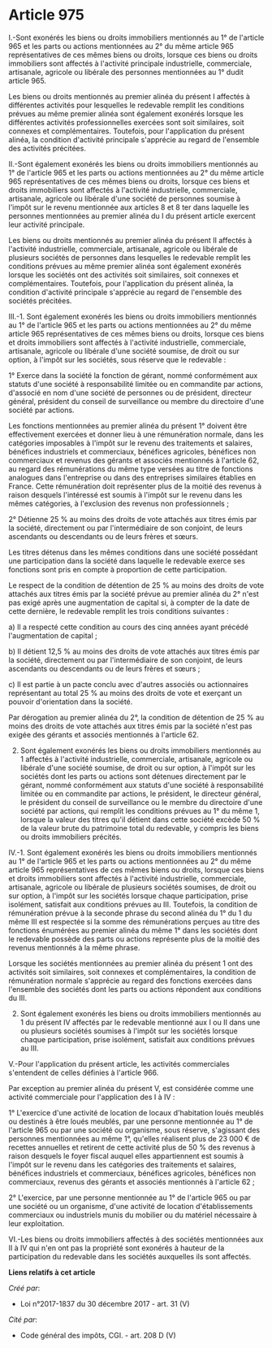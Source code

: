 # Article 975

I.-Sont exonérés les biens ou droits immobiliers mentionnés au 1° de l'article 965 et les parts ou actions mentionnées au 2°
du même article 965 représentatives de ces mêmes biens ou droits, lorsque ces biens ou droits immobiliers sont affectés à
l'activité principale industrielle, commerciale, artisanale, agricole ou libérale des personnes mentionnées au 1° dudit
article 965.

Les biens ou droits mentionnés au premier alinéa du présent I affectés à différentes activités pour lesquelles le redevable
remplit les conditions prévues au même premier alinéa sont également exonérés lorsque les différentes activités
professionnelles exercées sont soit similaires, soit connexes et complémentaires. Toutefois, pour l'application du présent
alinéa, la condition d'activité principale s'apprécie au regard de l'ensemble des activités précitées.

II.-Sont également exonérés les biens ou droits immobiliers mentionnés au 1° de l'article 965 et les parts ou actions
mentionnées au 2° du même article 965 représentatives de ces mêmes biens ou droits, lorsque ces biens et droits immobiliers
sont affectés à l'activité industrielle, commerciale, artisanale, agricole ou libérale d'une société de personnes soumise à
l'impôt sur le revenu mentionnée aux articles 8 et 8 ter dans laquelle les personnes mentionnées au premier alinéa du I du
présent article exercent leur activité principale.

Les biens ou droits mentionnés au premier alinéa du présent II affectés à l'activité industrielle, commerciale, artisanale,
agricole ou libérale de plusieurs sociétés de personnes dans lesquelles le redevable remplit les conditions prévues au même
premier alinéa sont également exonérés lorsque les sociétés ont des activités soit similaires, soit connexes et
complémentaires. Toutefois, pour l'application du présent alinéa, la condition d'activité principale s'apprécie au regard de
l'ensemble des sociétés précitées.

III.-1. Sont également exonérés les biens ou droits immobiliers mentionnés au 1° de l'article 965 et les parts ou actions
mentionnées au 2° du même article 965 représentatives de ces mêmes biens ou droits, lorsque ces biens et droits immobiliers
sont affectés à l'activité industrielle, commerciale, artisanale, agricole ou libérale d'une société soumise, de droit ou sur
option, à l'impôt sur les sociétés, sous réserve que le redevable :

1° Exerce dans la société la fonction de gérant, nommé conformément aux statuts d'une société à responsabilité limitée ou en
commandite par actions, d'associé en nom d'une société de personnes ou de président, directeur général, président du conseil
de surveillance ou membre du directoire d'une société par actions.

Les fonctions mentionnées au premier alinéa du présent 1° doivent être effectivement exercées et donner lieu à une
rémunération normale, dans les catégories imposables à l'impôt sur le revenu des traitements et salaires, bénéfices
industriels et commerciaux, bénéfices agricoles, bénéfices non commerciaux et revenus des gérants et associés mentionnés à
l'article 62, au regard des rémunérations du même type versées au titre de fonctions analogues dans l'entreprise ou dans des
entreprises similaires établies en France. Cette rémunération doit représenter plus de la moitié des revenus à raison
desquels l'intéressé est soumis à l'impôt sur le revenu dans les mêmes catégories, à l'exclusion des revenus non
professionnels ;

2° Détienne 25 % au moins des droits de vote attachés aux titres émis par la société, directement ou par l'intermédiaire de
son conjoint, de leurs ascendants ou descendants ou de leurs frères et sœurs.

Les titres détenus dans les mêmes conditions dans une société possédant une participation dans la société dans laquelle le
redevable exerce ses fonctions sont pris en compte à proportion de cette participation.

Le respect de la condition de détention de 25 % au moins des droits de vote attachés aux titres émis par la société prévue au
premier alinéa du 2° n'est pas exigé après une augmentation de capital si, à compter de la date de cette dernière, le
redevable remplit les trois conditions suivantes :

a) Il a respecté cette condition au cours des cinq années ayant précédé l'augmentation de capital ;

b) Il détient 12,5 % au moins des droits de vote attachés aux titres émis par la société, directement ou par l'intermédiaire
de son conjoint, de leurs ascendants ou descendants ou de leurs frères et sœurs ;

c) Il est partie à un pacte conclu avec d'autres associés ou actionnaires représentant au total 25 % au moins des droits de
vote et exerçant un pouvoir d'orientation dans la société.

Par dérogation au premier alinéa du 2°, la condition de détention de 25 % au moins des droits de vote attachés aux titres
émis par la société n'est pas exigée des gérants et associés mentionnés à l'article 62.

2. Sont également exonérés les biens ou droits immobiliers mentionnés au 1 affectés à l'activité industrielle, commerciale,
artisanale, agricole ou libérale d'une société soumise, de droit ou sur option, à l'impôt sur les sociétés dont les parts ou
actions sont détenues directement par le gérant, nommé conformément aux statuts d'une société à responsabilité limitée ou en
commandite par actions, le président, le directeur général, le président du conseil de surveillance ou le membre du
directoire d'une société par actions, qui remplit les conditions prévues au 1° du même 1, lorsque la valeur des titres qu'il
détient dans cette société excède 50 % de la valeur brute du patrimoine total du redevable, y compris les biens ou droits
immobiliers précités.

IV.-1. Sont également exonérés les biens ou droits immobiliers mentionnés au 1° de l'article 965 et les parts ou actions
mentionnées au 2° du même article 965 représentatives de ces mêmes biens ou droits, lorsque ces biens et droits immobiliers
sont affectés à l'activité industrielle, commerciale, artisanale, agricole ou libérale de plusieurs sociétés soumises, de
droit ou sur option, à l'impôt sur les sociétés lorsque chaque participation, prise isolément, satisfait aux conditions
prévues au III. Toutefois, la condition de rémunération prévue à la seconde phrase du second alinéa du 1° du 1 du même III
est respectée si la somme des rémunérations perçues au titre des fonctions énumérées au premier alinéa du même 1° dans les
sociétés dont le redevable possède des parts ou actions représente plus de la moitié des revenus mentionnés à la même phrase.

Lorsque les sociétés mentionnées au premier alinéa du présent 1 ont des activités soit similaires, soit connexes et
complémentaires, la condition de rémunération normale s'apprécie au regard des fonctions exercées dans l'ensemble des
sociétés dont les parts ou actions répondent aux conditions du III.

2. Sont également exonérés les biens ou droits immobiliers mentionnés au 1 du présent IV affectés par le redevable mentionné
aux I ou II dans une ou plusieurs sociétés soumises à l'impôt sur les sociétés lorsque chaque participation, prise isolément,
satisfait aux conditions prévues au III.

V.-Pour l'application du présent article, les activités commerciales s'entendent de celles définies à l'article 966.

Par exception au premier alinéa du présent V, est considérée comme une activité commerciale pour l'application des I à IV :

1° L'exercice d'une activité de location de locaux d'habitation loués meublés ou destinés à être loués meublés, par une
personne mentionnée au 1° de l'article 965 ou par une société ou organisme, sous réserve, s'agissant des personnes
mentionnées au même 1°, qu'elles réalisent plus de 23 000 € de recettes annuelles et retirent de cette activité plus de 50 %
des revenus à raison desquels le foyer fiscal auquel elles appartiennent est soumis à l'impôt sur le revenu dans les
catégories des traitements et salaires, bénéfices industriels et commerciaux, bénéfices agricoles, bénéfices non commerciaux,
revenus des gérants et associés mentionnés à l'article 62 ;

2° L'exercice, par une personne mentionnée au 1° de l'article 965 ou par une société ou un organisme, d'une activité de
location d'établissements commerciaux ou industriels munis du mobilier ou du matériel nécessaire à leur exploitation.

VI.-Les biens ou droits immobiliers affectés à des sociétés mentionnées aux II à IV qui n'en ont pas la propriété sont
exonérés à hauteur de la participation du redevable dans les sociétés auxquelles ils sont affectés.

**Liens relatifs à cet article**

_Créé par_:

  - Loi n°2017-1837 du 30 décembre 2017 - art. 31 (V)

_Cité par_:

  - Code général des impôts, CGI. - art. 208 D (V)
